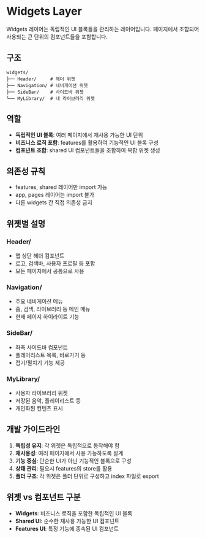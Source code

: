 # Widgets Layer

Widgets 레이어는 독립적인 UI 블록들을 관리하는 레이어입니다. 페이지에서 조합되어 사용되는 큰 단위의 컴포넌트들을 포함합니다.

## 구조

```
widgets/
├── Header/     # 헤더 위젯
├── Navigation/ # 네비게이션 위젯
├── SideBar/    # 사이드바 위젯
└── MyLibrary/  # 내 라이브러리 위젯
```

## 역할

- **독립적인 UI 블록**: 여러 페이지에서 재사용 가능한 UI 단위
- **비즈니스 로직 포함**: features를 활용하여 기능적인 UI 블록 구성
- **컴포넌트 조합**: shared UI 컴포넌트들을 조합하여 복합 위젯 생성

## 의존성 규칙

- features, shared 레이어만 import 가능
- app, pages 레이어는 import 불가
- 다른 widgets 간 직접 의존성 금지

## 위젯별 설명

### Header/

- 앱 상단 헤더 컴포넌트
- 로고, 검색바, 사용자 프로필 등 포함
- 모든 페이지에서 공통으로 사용

### Navigation/

- 주요 네비게이션 메뉴
- 홈, 검색, 라이브러리 등 메인 메뉴
- 현재 페이지 하이라이트 기능

### SideBar/

- 좌측 사이드바 컴포넌트
- 플레이리스트 목록, 바로가기 등
- 접기/펼치기 기능 제공

### MyLibrary/

- 사용자 라이브러리 위젯
- 저장된 음악, 플레이리스트 등
- 개인화된 컨텐츠 표시

## 개발 가이드라인

1. **독립성 유지**: 각 위젯은 독립적으로 동작해야 함
2. **재사용성**: 여러 페이지에서 사용 가능하도록 설계
3. **기능 중심**: 단순한 UI가 아닌 기능적인 블록으로 구성
4. **상태 관리**: 필요시 features의 store를 활용
5. **폴더 구조**: 각 위젯은 폴더 단위로 구성하고 index 파일로 export

## 위젯 vs 컴포넌트 구분

- **Widgets**: 비즈니스 로직을 포함한 독립적인 UI 블록
- **Shared UI**: 순수한 재사용 가능한 UI 컴포넌트
- **Features UI**: 특정 기능에 종속된 UI 컴포넌트
